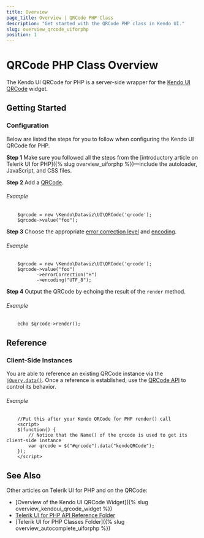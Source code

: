 ```yaml
---
title: Overview
page_title: Overview | QRCode PHP Class
description: "Get started with the QRCode PHP class in Kendo UI."
slug: overview_qrcode_uiforphp
position: 1
---
```


# QRCode PHP Class Overview

The Kendo UI QRCode for PHP is a server-side wrapper for the [Kendo UI QRCode](/api/javascript/dataviz/ui/qrcode) widget.

## Getting Started

### Configuration

Below are listed the steps for you to follow when configuring the Kendo UI QRCode for PHP.

**Step 1** Make sure you followed all the steps from the [introductory article on Telerik UI for PHP]({% slug overview_uiforphp %})&mdash;include the autoloader, JavaScript, and CSS files.

**Step 2** Add a [QRCode](/api/php/Kendo/Dataviz/UI/QRCode).

###### Example

        $qrcode = new \Kendo\Dataviz\UI\QRCode('qrcode');
        $qrcode->value("foo");

**Step 3** Choose the appropriate [error correction level](/api/javascript/dataviz/ui/qrcode#configuration-errorCorrection) and [encoding](/api/javascript/dataviz/ui/qrcode#configuration-encoding).

###### Example

        $qrcode = new \Kendo\Dataviz\UI\QRCode('qrcode');
        $qrcode->value("foo")
               ->errorCorrection("H")
               ->encoding("UTF_8");

**Step 4** Output the QRCode by echoing the result of the `render` method.

###### Example

        echo $qrcode->render();

## Reference

### Client-Side Instances

You are able to reference an existing QRCode instance via the [`jQuery.data()`](http://api.jquery.com/jQuery.data/). Once a reference is established, use the [QRCode API](/api/javascript/dataviz/ui/qrcode#methods) to control its behavior.

###### Example

        //Put this after your Kendo QRCode for PHP render() call
        <script>
        $(function() {
            // Notice that the Name() of the qrcode is used to get its client-side instance
            var qrcode = $("#qrcode").data("kendoQRCode");
        });
        </script>

## See Also

Other articles on Telerik UI for PHP and on the QRCode:

* [Overview of the Kendo UI QRCode Widget]({% slug overview_kendoui_qrcode_widget %})
* [Telerik UI for PHP API Reference Folder](/api/php/Kendo/UI/AutoComplete)
* [Telerik UI for PHP Classes Folder]({% slug overview_autocomplete_uiforphp %})
